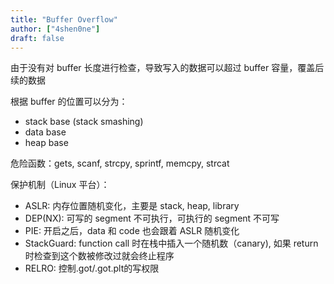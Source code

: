 ```yaml
---
title: "Buffer Overflow"
author: ["4shen0ne"]
draft: false
---
```


由于没有对 buffer 长度进行检查，导致写入的数据可以超过 buffer 容量，覆盖后续的数据

根据 buffer 的位置可以分为：

-   stack base (stack smashing)
-   data base
-   heap base

危险函数：gets, scanf, strcpy, sprintf, memcpy, strcat

保护机制（Linux 平台）：

-   ASLR: 内存位置随机变化，主要是 stack, heap, library
-   DEP(NX): 可写的 segment 不可执行，可执行的 segment 不可写
-   PIE: 开启之后，data 和 code 也会跟着 ASLR 随机变化
-   StackGuard: function call 时在栈中插入一个随机数（canary), 如果 return 时检查到这个数被修改过就会终止程序
-   RELRO: 控制.got/.got.plt的写权限
